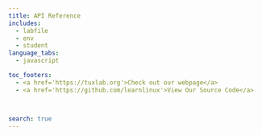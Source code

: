 ```yaml
---
title: API Reference
includes:
  - labfile
  - env
  - student  
language_tabs:
  - javascript

toc_footers:
  - <a href='https://tuxlab.org'>Check out our webpage</a>
  - <a href='https://github.com/learnlinux'>View Our Source Code</a>



search: true
---
```


